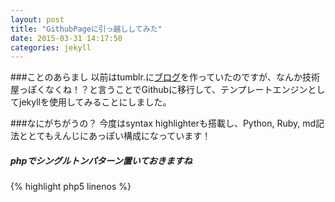 ```yaml
---
layout: post
title: "GithubPageに引っ越ししてみた"
date: 2015-03-31 14:17:50
categories: jekyll
---
```

###ことのあらまし
以前はtumblr.に[ブログ](http://gruntjo.tumblr.com/)を作っていたのですが、なんか技術屋っぽくなくね！？と言うことでGithubに移行して、テンプレートエンジンとしてjekyllを使用してみることにしました。

###なにがちがうの？
今度はsyntax highlighterも搭載し、Python, Ruby, md記法ととてもえんじにあっぽい構成になっています！

##### phpでシングルトンパターン置いておきますね
{% highlight php5 linenos %}
<?php
// Singleton.php
trait Singleton
{
    private static $instance = [];

    private function __construct()
    {
    }

    public static function getInstance()
    {
        $class = get_called_class();
        if (!isset(self::$instance[$class])) {
            self::$instance[$class] = new $class;
        }
        return self::$instance[$class];
    }

    public final function __clone()
    {
        throw new \Exception('Clone is not allowed against' . get_class($this));
    }
}
{% endhighlight %}

{% highlight php5 linenos %}
<?php
// call.php
require_once('Singleton.php');

class CallSingleton
{
  use Singleton;
}

$test = CallSIngleton::getInstance();
var_dump($test);
{% endhighlight %}
